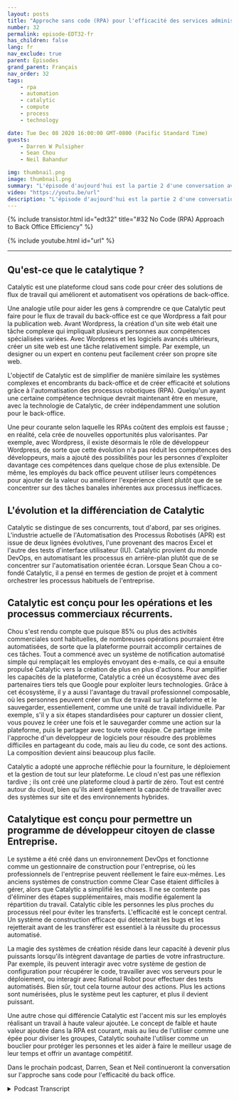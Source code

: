 ```yaml
---
layout: posts
title: "Approche sans code (RPA) pour l'efficacité des services administratifs"
number: 32
permalink: episode-EDT32-fr
has_children: false
lang: fr
nav_exclude: true
parent: Épisodes
grand_parent: Français
nav_order: 32
tags:
    - rpa
    - automation
    - catalytic
    - compute
    - process
    - technology

date: Tue Dec 08 2020 16:00:00 GMT-0800 (Pacific Standard Time)
guests:
    - Darren W Pulsipher
    - Sean Chou
    - Neil Bahandur

img: thumbnail.png
image: thumbnail.png
summary: "L'épisode d'aujourd'hui est la partie 2 d'une conversation avec Sean Chou, PDG de Catalytic, et Neil Bahadur, responsable des partenariats de Catalytic. Ils discutent avec Darren de leur approche sans code pour l'efficacité des services administratifs avec une plateforme qui utilise la technologie RPA et IA."
video: "https://youtu.be/url"
description: "L'épisode d'aujourd'hui est la partie 2 d'une conversation avec Sean Chou, PDG de Catalytic, et Neil Bahadur, responsable des partenariats de Catalytic. Ils discutent avec Darren de leur approche sans code pour l'efficacité des services administratifs avec une plateforme qui utilise la technologie RPA et IA."
---
```


<div>
{% include transistor.html id="edt32" title="#32 No Code (RPA) Approach to Back Office Efficiency" %}

{% include youtube.html id="url" %}
</div>

---

## Qu'est-ce que le catalytique ?

Catalytic est une plateforme cloud sans code pour créer des solutions de flux de travail qui améliorent et automatisent vos opérations de back-office.

Une analogie utile pour aider les gens à comprendre ce que Catalytic peut faire pour le flux de travail du back-office est ce que Wordpress a fait pour la publication web. Avant Wordpress, la création d'un site web était une tâche complexe qui impliquait plusieurs personnes aux compétences spécialisées variées. Avec Wordpress et les logiciels avancés ultérieurs, créer un site web est une tâche relativement simple. Par exemple, un designer ou un expert en contenu peut facilement créer son propre site web.

L'objectif de Catalytic est de simplifier de manière similaire les systèmes complexes et encombrants du back-office et de créer efficacité et solutions grâce à l'automatisation des processus robotiques (RPA). Quelqu'un ayant une certaine compétence technique devrait maintenant être en mesure, avec la technologie de Catalytic, de créer indépendamment une solution pour le back-office.

Une peur courante selon laquelle les RPAs coûtent des emplois est fausse ; en réalité, cela crée de nouvelles opportunités plus valorisantes. Par exemple, avec Wordpress, il existe désormais le rôle de développeur Wordpress, de sorte que cette évolution n'a pas réduit les compétences des développeurs, mais a ajouté des possibilités pour les personnes d'exploiter davantage ces compétences dans quelque chose de plus extensible. De même, les employés du back office peuvent utiliser leurs compétences pour ajouter de la valeur ou améliorer l'expérience client plutôt que de se concentrer sur des tâches banales inhérentes aux processus inefficaces.

## L'évolution et la différenciation de Catalytic

Catalytic se distingue de ses concurrents, tout d'abord, par ses origines. L'industrie actuelle de l'Automatisation des Processus Robotisés (APR) est issue de deux lignées évolutives, l'une provenant des macros Excel et l'autre des tests d'interface utilisateur (IU). Catalytic provient du monde DevOps, en automatisant les processus en arrière-plan plutôt que de se concentrer sur l'automatisation orientée écran. Lorsque Sean Chou a co-fondé Catalytic, il a pensé en termes de gestion de projet et à comment orchestrer les processus habituels de l'entreprise.

## Catalytic est conçu pour les opérations et les processus commerciaux récurrents.

Chou s'est rendu compte que puisque 85% ou plus des activités commerciales sont habituelles, de nombreuses opérations pourraient être automatisées, de sorte que la plateforme pourrait accomplir certaines de ces tâches. Tout a commencé avec un système de notification automatisé simple qui remplaçait les employés envoyant des e-mails, ce qui a ensuite propulsé Catalytic vers la création de plus en plus d'actions. Pour amplifier les capacités de la plateforme, Catalytic a créé un écosystème avec des partenaires tiers tels que Google pour exploiter leurs technologies. Grâce à cet écosystème, il y a aussi l'avantage du travail professionnel composable, où les personnes peuvent créer un flux de travail sur la plateforme et le sauvegarder, essentiellement, comme une unité de travail individuelle. Par exemple, s'il y a six étapes standardisées pour capturer un dossier client, vous pouvez le créer une fois et le sauvegarder comme une action sur la plateforme, puis le partager avec toute votre équipe. Ce partage imite l'approche d'un développeur de logiciels pour résoudre des problèmes difficiles en partageant du code, mais au lieu du code, ce sont des actions. La composition devient ainsi beaucoup plus facile.

Catalytic a adopté une approche réfléchie pour la fourniture, le déploiement et la gestion de tout sur leur plateforme. Le cloud n'est pas une réflexion tardive ; ils ont créé une plateforme cloud à partir de zéro. Tout est centré autour du cloud, bien qu'ils aient également la capacité de travailler avec des systèmes sur site et des environnements hybrides.

## Catalytique est conçu pour permettre un programme de développeur citoyen de classe Entreprise.

Le système a été créé dans un environnement DevOps et fonctionne comme un gestionnaire de construction pour l'entreprise, où les professionnels de l'entreprise peuvent réellement le faire eux-mêmes. Les anciens systèmes de construction comme Clear Case étaient difficiles à gérer, alors que Catalytic a simplifié les choses. Il ne se contente pas d'éliminer des étapes supplémentaires, mais modifie également la répartition du travail. Catalytic cible les personnes les plus proches du processus réel pour éviter les transferts. L'efficacité est le concept central. Un système de construction efficace qui détecterait les bugs et les rejetterait avant de les transférer est essentiel à la réussite du processus automatisé.

La magie des systèmes de création réside dans leur capacité à devenir plus puissants lorsqu'ils intègrent davantage de parties de votre infrastructure. Par exemple, ils peuvent interagir avec votre système de gestion de configuration pour récupérer le code, travailler avec vos serveurs pour le déploiement, ou interagir avec Rational Robot pour effectuer des tests automatisés. Bien sûr, tout cela tourne autour des actions. Plus les actions sont numérisées, plus le système peut les capturer, et plus il devient puissant.

Une autre chose qui différencie Catalytic est l'accent mis sur les employés réalisant un travail à haute valeur ajoutée. Le concept de faible et haute valeur ajoutée dans la RPA est courant, mais au lieu de l'utiliser comme une épée pour diviser les groupes, Catalytic souhaite l'utiliser comme un bouclier pour protéger les personnes et les aider à faire le meilleur usage de leur temps et offrir un avantage compétitif.

Dans le prochain podcast, Darren, Sean et Neil continueront la conversation sur l'approche sans code pour l'efficacité du back office.



<details>
<summary> Podcast Transcript </summary>

<p></p>

</details>

